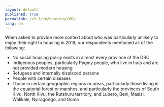 ```yaml
---
layout: default
published: true
permalink: /v3_1/en/housing/COD/
lang: en
---
```

When asked to provide more context about who was particularly unlikely to enjoy their right to housing in 2019, our respondents mentioned all of the following:

-	No social housing policy exists in almost every province of the DRC
-	Indigenous peoples, particularly Pygmy people, who live in huts and are not provided modern housing
-	Refugees and internally displaced persons
-	People with certain diseases
-	Those in certain geographic regions or areas, particularly those living in the equatorial forest or marshes, and particularly the provinces of South Kivu, North Kivu, the Rutshuru territory, and Lubero, Beni, Masisi, Walikale, Nyiragongo, and Goma
